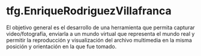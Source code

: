 # tfg.EnriqueRodriguezVillafranca
El objetivo general es el desarrollo de una herramienta que permita capturar video/fotografía, enviarla a un mundo virtual que representa el mundo real y permitir la reproducción y visualización del archivo multimedia en la misma posición y orientación en la que fue tomado.
